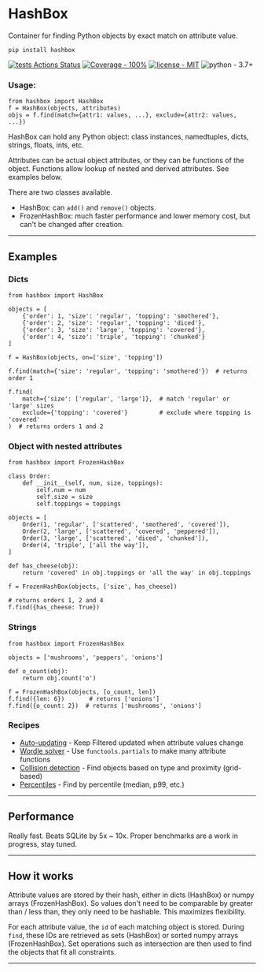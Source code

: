 # HashBox

Container for finding Python objects by exact match on attribute value.

```
pip install hashbox
```

[![tests Actions Status](https://github.com/manimino/hashbox/workflows/tests/badge.svg)](https://github.com/manimino/hashbox/actions)
[![Coverage - 100%](https://img.shields.io/static/v1?label=Coverage&message=100%&color=2ea44f)](test/cov.txt)
[![license - MIT](https://img.shields.io/static/v1?label=license&message=MIT&color=2ea44f)](/LICENSE)
![python - 3.7+](https://img.shields.io/static/v1?label=python&message=3.7%2B&color=2ea44f)


### Usage:

```
from hashbox import HashBox
f = HashBox(objects, attributes)
objs = f.find(match={attr1: values, ...}, exclude={attr2: values, ...})
```

HashBox can hold any Python object: class instances, namedtuples, dicts, strings, floats, ints, etc.

Attributes can be actual object attributes, or they can be functions of the object. Functions
allow lookup of nested and derived attributes. See examples below.

There are two classes available.
 - HashBox: can `add()` and `remove()` objects.
 - FrozenHashBox: much faster performance and lower memory cost, but can't be changed after creation.

____

## Examples

### Dicts

```
from hashbox import HashBox

objects = [
    {'order': 1, 'size': 'regular', 'topping': 'smothered'}, 
    {'order': 2, 'size': 'regular', 'topping': 'diced'}, 
    {'order': 3, 'size': 'large', 'topping': 'covered'},
    {'order': 4, 'size': 'triple', 'topping': 'chunked'}
]

f = HashBox(objects, on=['size', 'topping'])

f.find(match={'size': 'regular', 'topping': 'smothered'})  # returns order 1

f.find(
    match={'size': ['regular', 'large']},  # match 'regular' or 'large' sizes
    exclude={'topping': 'covered'}         # exclude where topping is 'covered'
)  # returns orders 1 and 2
```

### Object with nested attributes

```
from hashbox import FrozenHashBox

class Order:
    def __init__(self, num, size, toppings):
        self.num = num
        self.size = size
        self.toppings = toppings
    
objects = [
    Order(1, 'regular', ['scattered', 'smothered', 'covered']),
    Order(2, 'large', ['scattered', 'covered', 'peppered']),
    Order(3, 'large', ['scattered', 'diced', 'chunked']),
    Order(4, 'triple', ['all the way']),
]

def has_cheese(obj):
    return 'covered' in obj.toppings or 'all the way' in obj.toppings

f = FrozenHashBox(objects, ['size', has_cheese])

# returns orders 1, 2 and 4
f.find({has_cheese: True})  
```

### Strings

```
from hashbox import FrozenHashBox

objects = ['mushrooms', 'peppers', 'onions']

def o_count(obj):
    return obj.count('o')

f = FrozenHashBox(objects, [o_count, len])
f.find({len: 6})       # returns ['onions']
f.find({o_count: 2})  # returns ['mushrooms', 'onions']
```

### Recipes
 
 - [Auto-updating](examples/update.py) - Keep Filtered updated when attribute values change
 - [Wordle solver](examples/wordle.ipynb) - Use `functools.partials` to make many attribute functions
 - [Collision detection](examples/collision.py) - Find objects based on type and proximity (grid-based)
 - [Percentiles](examples/percentile.py) - Find by percentile (median, p99, etc.)

____

## Performance

Really fast. Beats SQLite by 5x ~ 10x. Proper benchmarks are a work in progress, stay tuned.

____

## How it works

Attribute values are stored by their hash, either in dicts (HashBox) or numpy 
arrays (FrozenHashBox). So values don't need to be comparable by greater than / less than, they only need to be 
hashable. This maximizes flexibility.

For each attribute value, the `id` of each matching object is stored. During `find`, these IDs are retrieved as sets 
(HashBox) or sorted numpy arrays (FrozenHashBox). Set operations such as intersection are then used to find the 
objects that fit all constraints.

____
